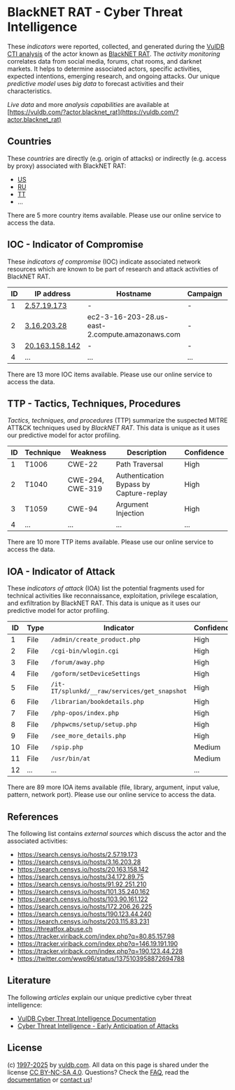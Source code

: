 # BlackNET RAT - Cyber Threat Intelligence

These _indicators_ were reported, collected, and generated during the [VulDB CTI analysis](https://vuldb.com/?kb.cti) of the actor known as [BlackNET RAT](https://vuldb.com/?actor.blacknet_rat). The _activity monitoring_ correlates data from social media, forums, chat rooms, and darknet markets. It helps to determine associated actors, specific activities, expected intentions, emerging research, and ongoing attacks. Our unique _predictive model_ uses _big data_ to forecast activities and their characteristics.

_Live data_ and more _analysis capabilities_ are available at [https://vuldb.com/?actor.blacknet_rat](https://vuldb.com/?actor.blacknet_rat)

## Countries

These _countries_ are directly (e.g. origin of attacks) or indirectly (e.g. access by proxy) associated with BlackNET RAT:

* [US](https://vuldb.com/?country.us)
* [RU](https://vuldb.com/?country.ru)
* [TT](https://vuldb.com/?country.tt)
* ...

There are 5 more country items available. Please use our online service to access the data.

## IOC - Indicator of Compromise

These _indicators of compromise_ (IOC) indicate associated network resources which are known to be part of research and attack activities of BlackNET RAT.

ID | IP address | Hostname | Campaign | Confidence
-- | ---------- | -------- | -------- | ----------
1 | [2.57.19.173](https://vuldb.com/?ip.2.57.19.173) | - | - | High
2 | [3.16.203.28](https://vuldb.com/?ip.3.16.203.28) | ec2-3-16-203-28.us-east-2.compute.amazonaws.com | - | Medium
3 | [20.163.158.142](https://vuldb.com/?ip.20.163.158.142) | - | - | High
4 | ... | ... | ... | ...

There are 13 more IOC items available. Please use our online service to access the data.

## TTP - Tactics, Techniques, Procedures

_Tactics, techniques, and procedures_ (TTP) summarize the suspected MITRE ATT&CK techniques used by _BlackNET RAT_. This data is unique as it uses our predictive model for actor profiling.

ID | Technique | Weakness | Description | Confidence
-- | --------- | -------- | ----------- | ----------
1 | T1006 | CWE-22 | Path Traversal | High
2 | T1040 | CWE-294, CWE-319 | Authentication Bypass by Capture-replay | High
3 | T1059 | CWE-94 | Argument Injection | High
4 | ... | ... | ... | ...

There are 10 more TTP items available. Please use our online service to access the data.

## IOA - Indicator of Attack

These _indicators of attack_ (IOA) list the potential fragments used for technical activities like reconnaissance, exploitation, privilege escalation, and exfiltration by BlackNET RAT. This data is unique as it uses our predictive model for actor profiling.

ID | Type | Indicator | Confidence
-- | ---- | --------- | ----------
1 | File | `/admin/create_product.php` | High
2 | File | `/cgi-bin/wlogin.cgi` | High
3 | File | `/forum/away.php` | High
4 | File | `/goform/setDeviceSettings` | High
5 | File | `/it-IT/splunkd/__raw/services/get_snapshot` | High
6 | File | `/librarian/bookdetails.php` | High
7 | File | `/php-opos/index.php` | High
8 | File | `/phpwcms/setup/setup.php` | High
9 | File | `/see_more_details.php` | High
10 | File | `/spip.php` | Medium
11 | File | `/usr/bin/at` | Medium
12 | ... | ... | ...

There are 89 more IOA items available (file, library, argument, input value, pattern, network port). Please use our online service to access the data.

## References

The following list contains _external sources_ which discuss the actor and the associated activities:

* https://search.censys.io/hosts/2.57.19.173
* https://search.censys.io/hosts/3.16.203.28
* https://search.censys.io/hosts/20.163.158.142
* https://search.censys.io/hosts/34.172.89.75
* https://search.censys.io/hosts/91.92.251.210
* https://search.censys.io/hosts/101.35.240.162
* https://search.censys.io/hosts/103.90.161.122
* https://search.censys.io/hosts/172.206.26.225
* https://search.censys.io/hosts/190.123.44.240
* https://search.censys.io/hosts/203.115.83.231
* https://threatfox.abuse.ch
* https://tracker.viriback.com/index.php?q=80.85.157.98
* https://tracker.viriback.com/index.php?q=146.19.191.190
* https://tracker.viriback.com/index.php?q=190.123.44.228
* https://twitter.com/wwp96/status/1375103958872694788

## Literature

The following _articles_ explain our unique predictive cyber threat intelligence:

* [VulDB Cyber Threat Intelligence Documentation](https://vuldb.com/?kb.cti)
* [Cyber Threat Intelligence - Early Anticipation of Attacks](https://www.scip.ch/en/?labs.20201022)

## License

(c) [1997-2025](https://vuldb.com/?kb.changelog) by [vuldb.com](https://vuldb.com/?kb.about). All data on this page is shared under the license [CC BY-NC-SA 4.0](https://creativecommons.org/licenses/by-nc-sa/4.0/). Questions? Check the [FAQ](https://vuldb.com/?kb.faq), read the [documentation](https://vuldb.com/?kb) or [contact us](https://vuldb.com/?contact)!
